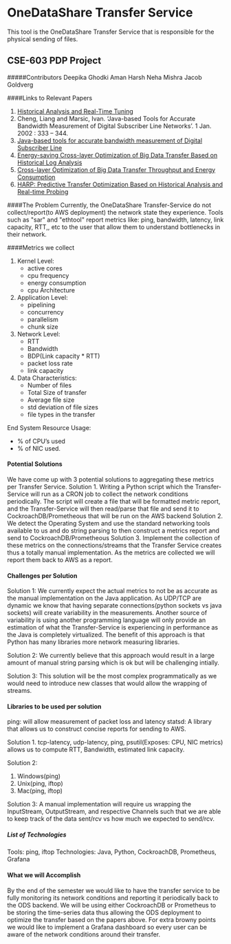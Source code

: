 # OneDataShare Transfer Service
This tool is the OneDataShare Transfer Service that is responsible for the physical sending of files.

## CSE-603 PDP Project
#####Contributors
Deepika Ghodki
Aman Harsh
Neha Mishra
Jacob Goldverg

####Links to Relevant Papers
1. [Historical Analysis and Real-Time Tuning](https://cse.buffalo.edu/faculty/tkosar/papers/jrnl_tpds_2018.pdf)
2. Cheng, Liang and Marsic, Ivan. ‘Java-based Tools for Accurate Bandwidth Measurement of Digital Subscriber Line Networks’. 1 Jan. 2002 : 333 – 344.
3. [Java-based tools for accurate bandwidth measurement of Digital Subscriber Line](https://www.researchgate.net/publication/237325992_Java-based_tools_for_accurate_bandwidth_measurement_of_Digital_Subscriber_Line)
4. [Energy-saving Cross-layer Optimization of Big Data Transfer Based on Historical Log Analysis](https://arxiv.org/pdf/2104.01192.pdf)
5. [Cross-layer Optimization of Big Data Transfer Throughput and Energy Consumption](https://par.nsf.gov/servlets/purl/10113313)
6. [HARP: Predictive Transfer Optimization Based on Historical Analysis and Real-time Probing](https://cse.buffalo.edu/faculty/tkosar/papers/sc_2016.pdf)

####The Problem
Currently, the OneDataShare Transfer-Service do not collect/report(to AWS deployment) the network state they experience. Tools such as "sar" and "ethtool" report metrics like: ping, bandwidth, latency, link capacity, RTT,, etc to the user that allow them to understand bottlenecks in their network.

####Metrics we collect
1. Kernel Level: 
   * active cores
   * cpu frequency
   * energy consumption
   * cpu Architecture 
2. Application Level: 
   * pipelining
   * concurrency
   * parallelism
   * chunk size
3. Network Level:
   * RTT
   * Bandwidth 
   * BDP(Link capacity * RTT)
   * packet loss rate
   * link capacity
4. Data Characteristics: 
   * Number of files
   * Total Size of transfer
   * Average file size
   * std deviation of file sizes
   * file types in the transfer
    
End System Resource Usage: 
   * % of CPU’s used 
   * % of NIC used.

#### Potential Solutions
We have come up with 3 potential solutions to aggregating these metrics per Transfer Service.
Solution 1. Writing a Python script which the Transfer-Service will run as a CRON job to collect the network conditions periodically. The script will create a file that will be formatted metric report, and the Transfer-Service will then read/parse that file and send it to CockroachDB/Prometheous that will be run on the AWS backend
Solution 2. We detect the Operating System and use the standard networking tools available to us and do string parsing to then construct a metrics report and send to CockroachDB/Prometheous
Solution 3. Implement the collection of these metrics on the connections/streams that the Transfer Service creates thus a totally manual implementation. As the metrics are collected we will report them back to AWS as a report.

#### Challenges per Solution

Solution 1: We currently expect the actual metrics to not be as accurate as the manual implementation on the Java application. As UDP/TCP are dynamic we know that having separate connections(python sockets vs java sockets) will create variability in the measurements. Another source of variability is using another programming language will only provide an estimation of what the Transfer-Service is experiencing in performance as the Java is completely virtualized. 
The benefit of this approach is that Python has many libraries more network measuring libraries.  

Solution 2:
We currently believe that this approach would result in a large amount of manual string parsing which is ok but will be challenging intially.

Solution 3:
This solution will be the most complex programmatically as we would need to introduce new classes that would allow the wrapping of streams.

#### Libraries to be used per solution
ping: will allow measurement of packet loss and latency
statsd: A library that allows us to construct concise reports for sending to AWS.

Solution 1. tcp-latency, udp-latency, ping, psutil(Exposes: CPU, NIC metrics) allows us to compute RTT, Bandwidth, estimated link capacity.

Solution 2: 
1. Windows(ping) 
2. Unix(ping, iftop)
3. Mac(ping, iftop)

Solution 3:
A manual implementation will require us wrapping the InputStream, OutputStream, and respective Channels such that we are able to keep track of the data sent/rcv vs how much we expected to send/rcv.

##### List of Technologies
Tools: ping, iftop
Technologies: Java, Python, CockroachDB, Prometheus, Grafana

#### What we will Accomplish
By the end of the semester we would like to have the transfer service to be fully monitoring its network conditions and reporting it periodically back to the ODS backend.
We will be using either CockroachDB or Prometheus to be storing the time-series data thus allowing the ODS deployment to optimize the transfer based on the papers above.
For extra browny points we would like to implement a Grafana dashboard so every user can be aware of the network conditions around their transfer.